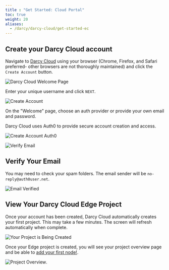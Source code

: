 ```yaml
---
title : "Get Started: Cloud Portal"
toc: true
weight: 20
aliases:
  - /darcy/darcy-cloud/get-started-ec
---
```


## Create your Darcy Cloud account

Navigate to [Darcy Cloud](https://cloud.darcy.ai/welcome) using your browser (Chrome, Firefox,
and Safari preferred- other browsers are not thoroughly maintained) and click the `Create Account`
button.

![Darcy Cloud Welcome Page](/images/cloud-home.png)

Enter your unique username and click `NEXT`.

![Create Account](</images/image (9).png>)

On the "Welcome" page, choose an auth provider or provide your own email and password.

Darcy Cloud uses Auth0 to provide secure account creation and access.

![Create Account Auth0](</images/image (13).png>)

![Verify Email](</images/image (18).png>)

## Verify Your Email

You may need to check your spam folders. The email sender will be `no-reply@auth0user.net`.

![Email Verified](</images/image (24).png>)

## View Your Darcy Cloud Edge Project

Once your account has been created, Darcy Cloud automatically creates your first project. This may
take a few minutes. The screen will refresh automatically when complete.

![Your Project is Being Created](</images/image (15).png>)

Once your Edge project is created, you will see your project overview page and be able
to [add your first node!](/docs/cloud/portal/nodes).

![Project Overview](/images/1done.png).
